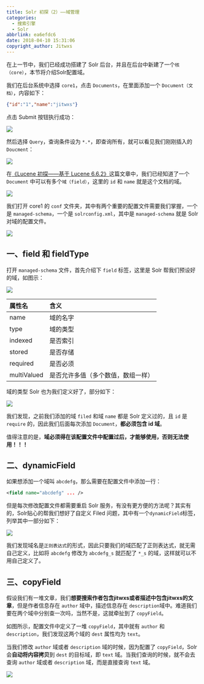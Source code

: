 ```yaml
---
title: Solr 初探（2）——域管理
categories:
  - 搜索引擎
  - Solr
abbrlink: ea6efdc6
date: 2018-04-10 15:31:06
copyright_author: Jitwxs
---
```


在上一节中，我们已经成功搭建了 Solr 后台，并且在后台中新建了一个`核（core）`，本节将介绍Solr配置域。

我们在后台系统中选择 `core1`，点击 `Documents`，在里面添加一个 `Document（文档）`，内容如下：

```json
{"id":"1","name":"jitwxs"}
```

点击 Submit 按钮执行成功：

![](https://cdn.jsdelivr.net/gh/jitwxs/cdn/blog/posts/20180410145146922.png)

然后选择 `Query`，查询条件设为 `*.*`，即查询所有，就可以看见我们刚刚插入的 `Doucment`：

![](https://cdn.jsdelivr.net/gh/jitwxs/cdn/blog/posts/2018041014515683.png)

在[《Lucene 初探——基于 Lucene 6.6.2》](/44bf5506.html)这篇文章中，我们已经知道了一个 `Document` 中可以有多个`域（field）`，这里的 `id` 和 `name` 就是这个文档的域。

![](https://cdn.jsdelivr.net/gh/jitwxs/cdn/blog/posts/20180304215920616.png)

我们打开 core1 的 `conf` 文件夹，其中有两个重要的配置文件需要我们掌握，一个是 `managed-schema`，一个是 `solrconfig.xml`，其中是 `managed-schema` 就是 Solr 对域的配置文件。

![](https://cdn.jsdelivr.net/gh/jitwxs/cdn/blog/posts/20180410145804812.png)

## 一、field 和 fieldType

打开 `managed-schema` 文件，首先介绍下 `field` 标签，这里是 Solr 帮我们预设好的域，如图示：

![](https://cdn.jsdelivr.net/gh/jitwxs/cdn/blog/posts/20180410150124206.png)

| 属性名 | 含义 |
|:-------------|:-------------|
| name | 域的名字 |
| type | 域的类型 |
| indexed | 是否索引 |
| stored | 是否存储 |
| required | 是否必须 |
| multiValued | 是否允许多值（多个数值，数组一样） |

域的类型 Solr 也为我们定义好了，部分如下：

![](https://cdn.jsdelivr.net/gh/jitwxs/cdn/blog/posts/20180410150532177.png)

我们发现，之前我们添加的域 `filed` 和域 `name` 都是 Solr 定义过的，且 `id` 是 `require` 的，因此我们后面每次添加 `Document`，**都必须包含 id 域**。

值得注意的是，**域必须得在该配置文件中配置过后，才能够使用，否则无法使用！！！**

## 二、dynamicField

如果想添加一个域叫 `abcdefg`，那么需要在配置文件中添加一行：

```xml
<field name="abcdefg" ... />
```

但是每次修改配置文件都需要重启 Solr 服务，有没有更方便的方法呢？其实有的，Solr贴心的帮我们想好了自定义 Filed 问题，其中有一个`dynamicField`标签，列举其中一部分如下：

![](https://cdn.jsdelivr.net/gh/jitwxs/cdn/blog/posts/20180410151132809.png)

我们发现域名是`正则表达式`的形式，因此只要我们的域匹配了正则表达式，就无需自己定义，比如将 `abcdefg` 修改为 `abcdefg_s` 就匹配了 `*_s` 的域，这样就可以不用自己定义了。

## 三、copyField

假设我们有一堆文章，我们**想要搜索作者包含jitwxs或者描述中包含jitwxs的文章**，但是作者信息存在 `author` 域中，描述信息存在 `description`域中。难道我们要在两个域中分别查一次吗，当然不是，这就牵扯到了 `copyField`。

如图所示，配置文件中定义了一堆 `copyField`，其中就有 `author` 和 `description`，我们发现这两个域的 `dest` 属性均为 `text`。

当我们修改 `author` 域或者 `description` 域的时候，因为配置了 `copyField`，Solr 会**自动将内容拷贝**到 `dest` 的目标域，即 `text` 域。当我们查询的时候，就不会去查询 `author` 域或者 `description` 域，而是直接查询 `text` 域。

![](https://cdn.jsdelivr.net/gh/jitwxs/cdn/blog/posts/20180410152402449.png)
